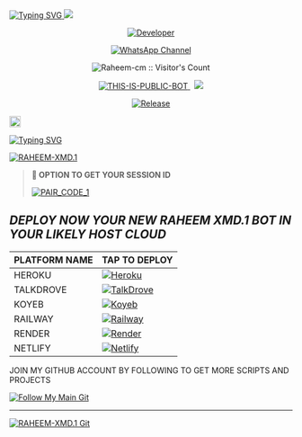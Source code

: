 <a href="https://git.io/typing-svg">
  <img src="https://readme-typing-svg.demolab.com?font=Black+Ops+One&size=100&pause=1000&color=8A2BE2&center=true&width=1000&height=200&lines=RAHEEM-XMD.1" alt="Typing SVG" />
</a>

<a>
  <img src='https://files.catbox.moe/z5g58c.jpg'/>
</a>

<p align="center">
  <a href="https://github.com/Raheem-cm">
    <img title="Developer" src="https://img.shields.io/badge/Author-RAHEEM%20CM-FF00FF.svg?style=big-square&logo=github" />
  </a>
</p>

<div align="center">

  [![WhatsApp Channel](https://img.shields.io/badge/Join-WhatsApp%20Channel-9ACD32?style=big-square&logo=whatsapp)](https://whatsapp.com/channel/0029VbAffhD2ZjChG9DX922r)
</div>

<p align="center">
  <img src="https://profile-counter.glitch.me/{Raheem-cm}/count.svg" alt="Raheem-cm :: Visitor's Count" />
</p>

<p align="center">
  <a href="https://github.com/Raheem-cm/RAHEEM-XMD.1">
    <img title="THIS-IS-PUBLIC-BOT" src="https://img.shields.io/static/v1?label=Language&message=English&style=square&color=darkpink">
  </a>
  &nbsp;
  <img src="https://komarev.com/ghpvc/?username=RAHEEM-XMD.1&label=VIEWS&style=square&color=blue" />
</p>

<p align="center">
  <a href="https://github.com/Raheem-cm/RAHEEM-XMD.1">
    <img title="Release" src="https://img.shields.io/badge/Release-beta%20v3.0.0-cyan.svg?style=for-the-badge&logo=aqua" />
  </a>
</p>

<a href="https://github.com/Raheem-cm/RAHEEM-XMD.1/graphs/commit-activity">
  <img height="20" src="https://img.shields.io/badge/Maintained%3F-yes-green.svg">
</a>

<p align='center'>
  
  [![Typing SVG](https://readme-typing-svg.herokuapp.com?font=monospace-ExtraBold&color=blue&lines=𝗙𝗢𝗥𝗞🍴+𝗔𝗡𝗗+𝗦𝗧𝗔𝗥+🎖️+𝗥𝗘𝗣𝗢)](https://git.io/typing-svg)
</p>

<p align="left">
  <a href="https://github.com/Raheem-cm/RAHEEM-XMD.1/fork">
    <img title="RAHEEM-XMD.1" src="https://img.shields.io/badge/FORK-RAHEEM%20XMD.1-008000?style=for-the-badge&logo=github">
  </a>
</p>

> **📌 OPTION TO GET YOUR SESSION ID**
> 
> [![PAIR_CODE_1](https://img.shields.io/badge/PAIR_CODE_1-800080?style=for-the-badge&logo=matrix&logoColor=white&labelColor=000000)](https://RAHEEM-XMD.1-session-site.onrender.com)

## _DEPLOY NOW YOUR NEW RAHEEM XMD.1 BOT IN YOUR LIKELY HOST CLOUD_

| PLATFORM NAME |   TAP TO DEPLOY   |
| ------------- | ----------------- |
| HEROKU | [![Heroku](https://img.shields.io/badge/Heroku-430098?style=for-the-badge&logo=heroku&logoColor=white&labelColor=000000&color=0000FF)](https://lucky-md-xforce-deploy-your-bot-with-your-github-username.vercel.app) |
| TALKDROVE | [![TalkDrove](https://img.shields.io/badge/TalkDrove-A52A2A?style=for-the-badge&logo=github&logoColor=white&labelColor=000000)](https://host.talkdrove.com/share-bot/47) |
| KOYEB | [![Koyeb](https://img.shields.io/badge/Koyeb-FF009D?style=for-the-badge&logo=koyeb&logoColor=white&labelColor=000000)](https://app.koyeb.com/services/deploy?type=git&repository=Raheem-cm/RAHEEM-XMD.1) |
| RAILWAY | [![Railway](https://img.shields.io/badge/Railway-FF8700?style=for-the-badge&logo=railway&logoColor=white&labelColor=000000)](https://railway.app/new) |
| RENDER | [![Render](https://img.shields.io/badge/Render-000000?style=for-the-badge&logo=render&logoColor=white&labelColor=000000&color=00ffaa)](https://dashboard.render.com/web/new) |
| NETLIFY | [![Netlify](https://img.shields.io/badge/Netlify-CC00FF?style=for-the-badge&logo=huggingface&logoColor=white&labelColor=000000)](https://app.netlify.com/) |

JOIN MY GITHUB ACCOUNT BY FOLLOWING TO GET MORE SCRIPTS AND PROJECTS

[![Follow My Main Git](https://img.shields.io/static/v1?label=Follow%20My%20GitHub&message=Account&color=800000&style=for-the-badge&logo=github&logoColor=pink)](https://github.com/Raheem-cm)

---

[![RAHEEM-XMD.1 Git](https://readme-typing-svg.demolab.com?font=Anton&size=25&pause=998&color=F51FFF&background=F7F2F20A&vCenter=true&random=false&width=340&lines=Have+a%F0%9F%91%8B!+All+Errors+in+main+is+fixed+in+here;updates+are+always+done+by+Raheem;Thanks+for+all+your+support🔏🤞)](https://github.com/Raheem-cm/RAHEEM-XMD.1)
